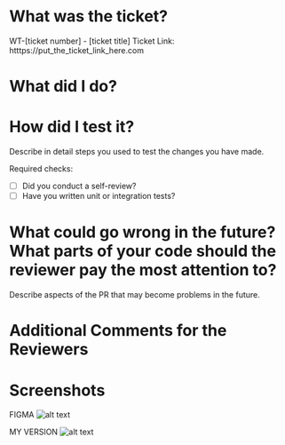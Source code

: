 # What was the ticket?

 WT-[ticket number] - [ticket title]
 Ticket Link: htttps://put_the_ticket_link_here.com

# What did I do?

# How did I test it?

Describe in detail steps you used to test the changes you have made.

Required checks:

- [ ] Did you conduct a self-review?
- [ ] Have you written unit or integration tests?

# What could go wrong in the future? What parts of your code should the reviewer pay the most attention to?

Describe aspects of the PR that may become problems in the future.

# Additional Comments for the Reviewers

# Screenshots

 FIGMA
 ![alt text](public/images/PRImages/link_to_figma_image.png?raw=true "FIGMA")

 MY VERSION
![alt text](public/images/PRImages/link_to_my_version_image.png?raw=true "LOCAL")
